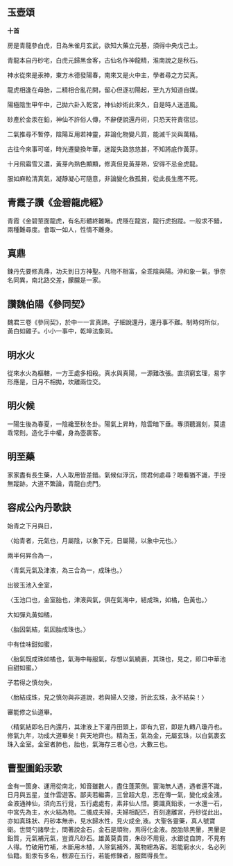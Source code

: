 ## 玉壺頌

**十首**

房是青龍參白虎，日為朱雀月玄武，欲知大藥立元基，須得中央戊己土。

青龍本自丹砂宅，白虎元歸黑金客，古仙名作神龍精，淮南說之是秋石。

神水從來是汞神，束方木德發陽春，南來又是火中主，學者尋之方契真。

龍虎相逢在母胎，二精相合亂花開，留心但逐初陽起，至九方知道自媒。

陽極陰生甲午中，己拋六卦入乾宮，神仙妙術此來久，自是時人迷道風。

砂產於金汞在鉛，神仙不許俗人傳，不辭便說還丹術，只恐天符責宿愆。

二氣推尋不暫停，陰陽互用若神靈，非論化物變凡質，能滅千災與萬精。

古往今來事可嗟，時光遷變換年華，迷蹤失路悠悠甚，不知將底作黃芽。

十月飛霜雪又濃，黃芽內熟色顯顯，修真但見黃芽熟，安得不忌金虎龍。

服如麻粒清真氣，凝靜凝心可隨意，非論變化救孤貧，從此長生應不死。

## 青霞子讚《金碧龍虎經》

青霞《金碧莖面龍虎，有名形體終難睹。虎隱在龍宮，龍行虎抱蹤。一般求不錯，兩種難尋度。會取一如人，性情不離身。

## 真鼎

鍊丹先要修真鼎，功夫到日方神聖。凡物不相富，全乖陰與陽。沖和象一氣，爭奈名同異，南北路交差，朦朧是一家。

## 讚魏伯陽《參同契》

魏君三卷《參同契》，於中一一言真諦。子細說還丹，還丹事不難。制時何所似，黃白如雞子。小小一事中，乾坤法象同。

## 明水火

從來水火為樞轄，一方王處多相殺。真水與真陽，一源難改張。直須窮玄理，易字形應是，日月不相拋，坎離兩位交。

## 明火候

一陽生後為春夏，一陰纔至秋冬卦。陽氣上昇時，陰雲暗下垂。專須聽漏刻，莫遣乖常則。造化手中權，身為壺裹客。

## 明至藥

家家盡有長生藥，人人取用皆差錯。氣候似浮沉，問君何處尋？眼看猶不識，手授無蹤跡。大道不繁論，青龍白虎門。

## 容成公內丹歌訣

始青之下月與日，

〈始青者，元氣也，月屬陰，以象下元，日屬陽，以象中元也。〉

兩半何昇合為一，

〈青氣元氣及津液，為三合為一，成珠也。〉

出彼玉池入金室，

〈玉池口也，金室胎也，津液與氣，俱在氣海中，結成珠，如橘，色黃也。〉

大如彈丸黃如橘，

〈胎因氣結，氣因胎成珠也。〉

中有佳味甜如蜜，

〈胎氣既成珠如橘也，氣海中每服氣，存想以氣繞裹，其珠也，見之，即口中華池自甜如蜜。〉

子若得之慎勿失，

〈胎結成珠，見之慎勿與非道說，若與婦人交接，折此玄珠，永不結矣！〉

審能修之仙道畢。

〈精氣結即名日內還丹，其津液上下灌丹田頭上，即有九官，即是九轉八瓊丹也。修氣九年，功成大道畢矣！與天地齊也。精為玉，氣為金，元屬玄珠，以白氣裹玄珠入金室。金室者肺也，胎也，氣海存三者心也，大數三也。

## 曹聖圖鉛汞歌

金有一箇身、運用從南北，知音雖數人，盡住蓬萊側。寰海無人遇，遇者還不識，日月與五星，並作雲遊客。鄙夫若繼壽，三曾超大息，志在傳一氣，變化成金液。金液通神仙，須向五行覓，五行處處有，素非仙人惜。要識真鉛汞，一水還一石，中宮先為主，水火結為物。二儀成夫婦，夫婦相配匹，百刻達離宮，丹砂從此出。亦如真珠狀、丹砂本無赤，見水歸水性，見火成金,液。大聖各靈藥，真人號寶衛。世問勺諸學士，問著說金石，金石是頑物，焉得化金液。脫胎除黑暈，黑暈是鉛質，元氣補元氣，豈資凡砂石。雄黃莫貴買，朱砂不用覓，水銀徒自誇，不見有人得。竹破用竹補，木斷用木植，人除氣補外，萬物總為客。若能窮水火，名必列仙籍。鉛汞有多名，根源在五行，若能修鍊者，服餌得長生。